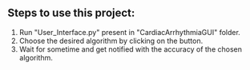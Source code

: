 <h2>Steps to use this project:</h2>
<ol>
	<li>Run "User_Interface.py" present in "CardiacArrhythmiaGUI" folder.</li>
	<li>Choose the desired algorithm by clicking on the button.</li>
	<li>Wait for sometime and get notified with the accuracy of the chosen algorithm.</li>
</ol>
